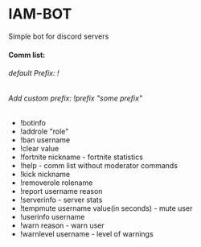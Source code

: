 # IAM-BOT
Simple bot for discord servers

#### Comm list:
###### default Prefix: !
###### Add custom prefix: !prefix "some prefix"

* !botinfo
* !addrole "role"
* !ban username
* !clear value
* !fortnite nickname - fortnite statistics
* !help - comm list without moderator commands
* !kick nickname
* !removerole rolename
* !report username reason
* !serverinfo - server stats
* !tempmute username value(in seconds) - mute user
* !userinfo username
* !warn reason - warn user
* !warnlevel username - level of warnings
